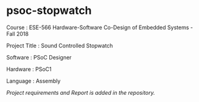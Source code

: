 # psoc-stopwatch
Course : ESE-566 Hardware-Software Co-Design of Embedded Systems - Fall 2018

Project Title : Sound Controlled Stopwatch

Software : PSoC Designer

Hardware : PSoC1

Language : Assembly

_Project requirements and Report is added in the repository._
